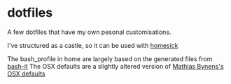 dotfiles
========

A few dotfiles that have my own pesonal customisations.

I've structured as a castle, so it can be used with [homesick](https://github.com/technicalpickles/homesick)

The bash_profile in home are largely based on the generated files from [bash-it](https://github.com/revans/bash-it)
The OSX defaults are a slightly altered version of [Mathias Bynens's OSX defaults](https://github.com/mathiasbynens/dotfiles/.osx)